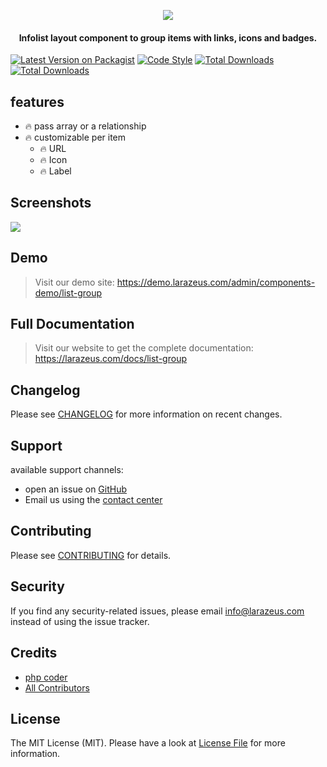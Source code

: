 <p align="center">
<a href="https://larazeus.com"><img src="https://larazeus.com/images/list-group-banner.png" /></a>
</p>

<h4 align="center">Infolist layout component to group items with links, icons and badges.</h4>

<p align="center">

[![Latest Version on Packagist](https://img.shields.io/packagist/v/lara-zeus/list-group.svg?style=flat-square)](https://packagist.org/packages/lara-zeus/list-group)
[![Code Style](https://img.shields.io/github/actions/workflow/status/lara-zeus/list-group/fix-php-code-style-issues.yml?label=code-style&flat-square)](https://github.com/lara-zeus/list-group/actions?query=workflow%3Afix-php-code-style-issues+branch%3Amain)
[![Total Downloads](https://img.shields.io/packagist/dt/lara-zeus/list-group.svg?style=flat-square)](https://packagist.org/packages/lara-zeus/list-group)
[![Total Downloads](https://img.shields.io/github/stars/lara-zeus/list-group?style=flat-square)](https://github.com/lara-zeus/list-group)

</p>

## features

- 🔥 pass array or a relationship
- 🔥 customizable per item
  - 🔥 URL
  - 🔥 Icon
  - 🔥 Label

## Screenshots

![](https://larazeus.com/images/screenshots/list-group/list-group-1.png)

## Demo

> Visit our demo site: https://demo.larazeus.com/admin/components-demo/list-group

## Full Documentation

> Visit our website to get the complete documentation: https://larazeus.com/docs/list-group

## Changelog

Please see [CHANGELOG](CHANGELOG.md) for more information on recent changes.

## Support
available support channels:

* open an issue on [GitHub](https://github.com/lara-zeus/list-group/issues)
* Email us using the [contact center](https://larazeus.com/contact-us)

## Contributing

Please see [CONTRIBUTING](CONTRIBUTING.md) for details.

## Security

If you find any security-related issues, please email info@larazeus.com instead of using the issue tracker.

## Credits

-   [php coder](https://github.com/atmonshi)
-   [All Contributors](../../contributors)

## License

The MIT License (MIT). Please have a look at [License File](LICENSE.md) for more information.
